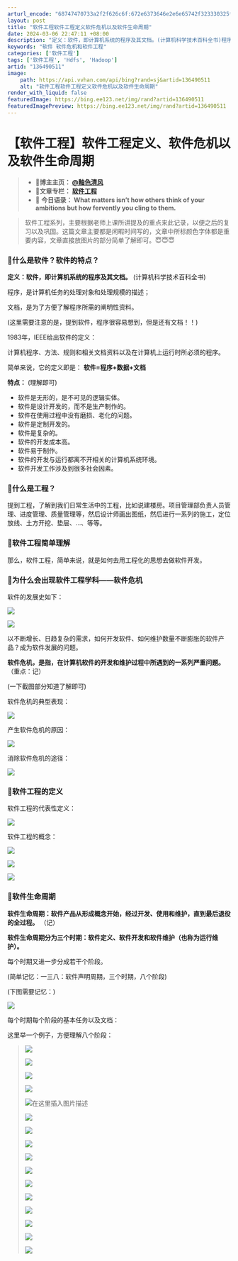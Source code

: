 ```yaml
---
arturl_encode: "68747470733a2f2f626c6f:672e6373646e2e6e65742f323330325f37363330353139352f:61727469636c652f64657461696c732f313336343930353131"
layout: post
title: "软件工程软件工程定义软件危机以及软件生命周期"
date: 2024-03-06 22:47:11 +08:00
description: "定义：软件，即计算机系统的程序及其文档。(计算机科学技术百科全书)程序，是计算机任务的处理对象和处理"
keywords: "软件 软件危机和软件工程"
categories: ['软件工程']
tags: ['软件工程', 'Hdfs', 'Hadoop']
artid: "136490511"
image:
    path: https://api.vvhan.com/api/bing?rand=sj&artid=136490511
    alt: "软件工程软件工程定义软件危机以及软件生命周期"
render_with_liquid: false
featuredImage: https://bing.ee123.net/img/rand?artid=136490511
featuredImagePreview: https://bing.ee123.net/img/rand?artid=136490511
---
```


# 【软件工程】软件工程定义、软件危机以及软件生命周期

> * **🌸博主主页：
>   [@釉色清风](https://blog.csdn.net/2302_76305195?spm=1011.2415.3001.5343)**
> * **🌸文章专栏：
>   [软件工程](https://blog.csdn.net/2302_76305195/category_12595378.html?spm=1001.2014.3001.5482)**
> * 🌸
>   **今日语录：
>   What matters isn’t how others think of your ambitions but how fervently you cling to them.**

> 软件工程系列，主要根据老师上课所讲提及的重点来此记录，以便之后的复习以及巩固。这篇文章主要都是闲暇时间写的，文章中所标颜色字体都是重要内容，文章直接放图片的部分简单了解即可。😇😇😇

### 🌼什么是软件？软件的特点？

**定义：软件，即计算机系统的程序及其文档。**
(计算机科学技术百科全书)
  
程序，是计算机任务的处理对象和处理规模的描述；
  
文档，是为了方便了解程序所需的阐明性资料。
  
(这里需要注意的是，提到软件，程序很容易想到，但是还有文档！！)
  
1983年，IEEE给出软件的定义：
  
计算机程序、方法、规则和相关文档资料以及在计算机上运行时所必须的程序。
  
简单来说，它的定义即是：
**软件=程序+数据+文档**

**特点：**
(理解即可)

* 软件是无形的，是不可见的逻辑实体。
* 软件是设计开发的，而不是生产制作的。
* 软件在使用过程中没有磨损、老化的问题。
* 软件是定制开发的。
* 软件是复杂的。
* 软件的开发成本高。
* 软件易于制作。
* 软件的开发与运行都离不开相关的计算机系统环境。
* 软件开发工作涉及到很多社会因素。

### 🌼什么是工程？

提到工程，了解到我们日常生活中的工程，比如说建楼房。项目管理部负责人员管理、进度管理、质量管理等，然后设计师画出图纸，然后进行一系列的施工，定位放线、土方开挖、垫层、…、等等。

### 🌼软件工程简单理解

那么，软件工程，简单来说，就是如何去用工程化的思想去做软件开发。

### 🌼为什么会出现软件工程学科——软件危机

软件的发展史如下：
  
![](https://i-blog.csdnimg.cn/blog_migrate/ef96a429670dd5e91f2033c193018a8c.png)
  
![](https://i-blog.csdnimg.cn/blog_migrate/195e65907e4e68ac7d92e59e52952544.png)

以不断增长、日趋复杂的需求，如何开发软件、如何维护数量不断膨胀的软件产品？成为软件发展的问题。

**软件危机，是指，在计算机软件的开发和维护过程中所遇到的一系列严重问题。**
（重点：记）

(一下截图部分知道了解即可)
  
软件危机的典型表现：
  
![](https://i-blog.csdnimg.cn/blog_migrate/7680de71b3732b1fcb95536b0204affd.png)
  
产生软件危机的原因：
  
![](https://i-blog.csdnimg.cn/blog_migrate/e113db029390a211e76fd6cd9a494429.png)
  
消除软件危机的途径：
  
![](https://i-blog.csdnimg.cn/blog_migrate/cca498aeae62d1658d7cdfe332c62a55.png)

### 🌼软件工程的定义

软件工程的代表性定义：
  
![](https://i-blog.csdnimg.cn/blog_migrate/282bac5e8bb6ad37c68a2d4ea70e814a.png)
  
软件工程的概念：
  
![](https://i-blog.csdnimg.cn/blog_migrate/3a25da27cf05525d47179d992dadf92e.png)
  
![](https://i-blog.csdnimg.cn/blog_migrate/e6896346a9be8ed756ed2417f562bdba.png)
  
![](https://i-blog.csdnimg.cn/blog_migrate/77bee4b23e21c31c28bf55ab8159ed06.png)

### 🌼软件生命周期

**软件生命周期：软件产品从形成概念开始，经过开发、使用和维护，直到最后退役的全过程。**
（记）

**软件生命周期分为三个时期：软件定义、软件开发和软件维护（也称为运行维护）。**
  
每个时期又进一步分成若干个阶段。
  
(简单记忆：一三八：软件声明周期，三个时期，八个阶段)
  
(下图需要记忆：)
  
![](https://i-blog.csdnimg.cn/blog_migrate/b39b636ae6427f686ef8f40db7cb88d6.png)
  
每个时期每个阶段的基本任务以及文档：
  
这里举一个例子，方便理解八个阶段：

> ![](https://i-blog.csdnimg.cn/blog_migrate/0a1651df5af835520c2f722c94ea95b2.png)
>   
> ![](https://i-blog.csdnimg.cn/blog_migrate/82429b4140a07380d1dd0f6963d2dde4.png)
>   
> ![](https://i-blog.csdnimg.cn/blog_migrate/cbf55198f2994a14a9481a2e9d736cb0.png)
>   
> ![](https://i-blog.csdnimg.cn/blog_migrate/86e75e3d78e70c888c5d8b250f1b3d67.png)
>   
> ![在这里插入图片描述](https://i-blog.csdnimg.cn/blog_migrate/f81e738c9dab3128e8ad5805d2a5e0fa.png)
>   
> ![](https://i-blog.csdnimg.cn/blog_migrate/e1ed91d34b6b0406c04c703b6c96317f.png)
>   
> ![](https://i-blog.csdnimg.cn/blog_migrate/fe857ec4a96b988661af06e44b00c905.png)
>   
> ![](https://i-blog.csdnimg.cn/blog_migrate/69bd64dfff6c34adf7ae3c877a5ea165.png)
>   
> ![](https://i-blog.csdnimg.cn/blog_migrate/20c7e8b947741c7e1a303fe0750da793.png)
>   
> ![](https://i-blog.csdnimg.cn/blog_migrate/208d9d2097fbf9e77b2d885b6d0c1737.png)
>   
> ![](https://i-blog.csdnimg.cn/blog_migrate/6ab5468d15fc42a54be406134f31b1c0.png)
>   
> ![](https://i-blog.csdnimg.cn/blog_migrate/2121efbd693582ee7653bca40105dcca.png)
>   
> ![](https://i-blog.csdnimg.cn/blog_migrate/949a79fad932643e2786b33f98e8c45a.png)
>   
> ![](https://i-blog.csdnimg.cn/blog_migrate/724c2cf28e09d71ee4fb5407b8e30ef3.png)
>   
> ![](https://i-blog.csdnimg.cn/blog_migrate/18d2f859d74876a0dbaa982b1a20b78f.png)
>   
> ![](https://i-blog.csdnimg.cn/blog_migrate/061ffd6a9da708e7008cf666d1f3e89a.png)
